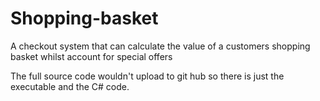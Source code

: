 # Shopping-basket
A checkout system that can calculate the value of a customers shopping basket whilst account for special offers


The full source code wouldn't upload to git hub so there is just the executable and the C# code.
